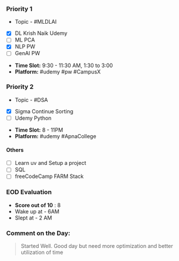### Priority 1
- Topic - #MLDLAI 
- [x] DL Krish Naik Udemy
- [ ] ML PCA
- [x] NLP PW
- [ ] GenAI PW

- **Time Slot:** 9:30 - 11:30 AM, 1:30 to 3:00
- **Platform:** #udemy #pw #CampusX 
### Priority 2
- Topic - #DSA 
- [x] Sigma Continue Sorting
- [ ] Udemy Python

- **Time Slot:** 8 - 11PM
- **Platform:** #udemy #ApnaCollege 
#### Others
- [ ] Learn uv and Setup a project
- [ ] SQL
- [ ] freeCodeCamp FARM Stack
### EOD Evaluation
- **Score out of 10** : 8
- Wake up at - 6AM
- Slept at - 2 AM
### Comment on the Day: 
> Started Well. 
> Good day but need more optimization and better utilization of time
